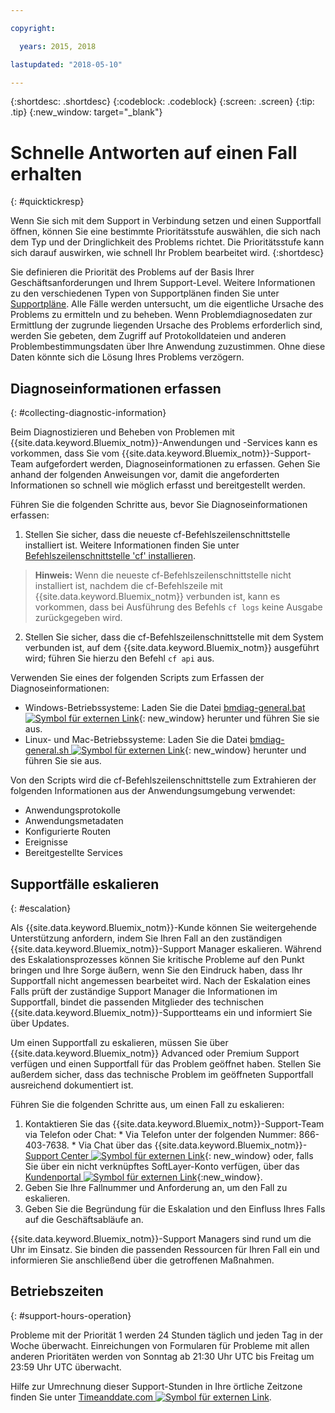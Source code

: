 ```yaml
---

copyright:

  years: 2015, 2018

lastupdated: "2018-05-10"

---
```



{:shortdesc: .shortdesc}
{:codeblock: .codeblock}
{:screen: .screen}
{:tip: .tip}
{:new_window: target="_blank"}


# Schnelle Antworten auf einen Fall erhalten
{: #quicktickresp}

Wenn Sie sich mit dem Support in Verbindung setzen und einen Supportfall öffnen, können Sie eine bestimmte Prioritätsstufe auswählen, die sich nach dem Typ und der Dringlichkeit des Problems richtet. Die Prioritätsstufe kann sich darauf auswirken, wie schnell Ihr Problem bearbeitet wird.
{:shortdesc}

Sie definieren die Priorität des Problems auf der Basis Ihrer Geschäftsanforderungen und Ihrem Support-Level. Weitere Informationen zu den verschiedenen Typen von Supportplänen finden Sie unter [Supportpläne](/docs/get-support/index.html). Alle Fälle werden untersucht, um die eigentliche Ursache des Problems zu ermitteln und zu beheben. Wenn Problemdiagnosedaten zur Ermittlung der zugrunde liegenden Ursache des Problems erforderlich sind, werden Sie gebeten, dem Zugriff auf Protokolldateien und anderen Problembestimmungsdaten über Ihre Anwendung zuzustimmen. Ohne diese Daten könnte sich die Lösung Ihres Problems verzögern.

## Diagnoseinformationen erfassen
{: #collecting-diagnostic-information}

Beim Diagnostizieren und Beheben von Problemen mit {{site.data.keyword.Bluemix_notm}}-Anwendungen und -Services kann es vorkommen, dass Sie vom {{site.data.keyword.Bluemix_notm}}-Support-Team aufgefordert werden, Diagnoseinformationen zu erfassen. Gehen Sie anhand der folgenden Anweisungen vor, damit die angeforderten Informationen so schnell wie möglich erfasst und bereitgestellt werden.

Führen Sie die folgenden Schritte aus, bevor Sie Diagnoseinformationen erfassen:

1. Stellen Sie sicher, dass die neueste cf-Befehlszeilenschnittstelle installiert ist. Weitere Informationen finden Sie unter [Befehlszeilenschnittstelle 'cf' installieren](/docs/starters/install_cli.html).
>**Hinweis:** Wenn die neueste cf-Befehlszeilenschnittstelle nicht installiert ist, nachdem die cf-Befehlszeile mit {{site.data.keyword.Bluemix_notm}} verbunden ist, kann es vorkommen, dass bei Ausführung des Befehls `cf logs` keine Ausgabe zurückgegeben wird.
2. Stellen Sie sicher, dass die cf-Befehlszeilenschnittstelle mit dem System verbunden ist, auf dem {{site.data.keyword.Bluemix_notm}} ausgeführt wird; führen Sie hierzu den Befehl `cf api` aus.

Verwenden Sie eines der folgenden Scripts zum Erfassen der Diagnoseinformationen:

  * Windows-Betriebssysteme: Laden Sie die Datei [bmdiag-general.bat ![Symbol für externen Link](../icons/launch-glyph.svg "Symbol für externen Link")](http://bluemix-mustgather.mybluemix.net/mustgather/general/bmdiag-general.bat){: new_window} herunter und führen Sie sie aus.
  * Linux- und Mac-Betriebssysteme: Laden Sie die Datei [bmdiag-general.sh ![Symbol für externen Link](../icons/launch-glyph.svg "Symbol für externen Link")](http://bluemix-mustgather.mybluemix.net/mustgather/general/bmdiag-general.sh){: new_window} herunter und führen Sie sie aus.

Von den Scripts wird die cf-Befehlszeilenschnittstelle zum Extrahieren der folgenden Informationen aus der Anwendungsumgebung verwendet:
  * Anwendungsprotokolle
  * Anwendungsmetadaten
  * Konfigurierte Routen
  * Ereignisse
  * Bereitgestellte Services

## Supportfälle eskalieren
{: #escalation}

Als {{site.data.keyword.Bluemix_notm}}-Kunde können Sie weitergehende Unterstützung anfordern, indem Sie Ihren Fall an den zuständigen {{site.data.keyword.Bluemix_notm}}-Support Manager eskalieren. Während des Eskalationsprozesses können Sie kritische Probleme auf den Punkt bringen und Ihre Sorge äußern, wenn Sie den Eindruck haben, dass Ihr Supportfall nicht angemessen bearbeitet wird. Nach der Eskalation eines Falls prüft der zuständige Support Manager die Informationen im Supportfall, bindet die passenden Mitglieder des technischen {{site.data.keyword.Bluemix_notm}}-Supportteams ein und informiert Sie über Updates.

Um einen Supportfall zu eskalieren, müssen Sie über {{site.data.keyword.Bluemix_notm}} Advanced oder Premium Support verfügen und einen Supportfall für das Problem geöffnet haben. Stellen Sie außerdem sicher, dass das technische Problem im geöffneten Supportfall ausreichend dokumentiert ist.

 Führen Sie die folgenden Schritte aus, um einen Fall zu eskalieren:

  1. Kontaktieren Sie das {{site.data.keyword.Bluemix_notm}}-Support-Team via Telefon oder Chat:
    * Via Telefon unter der folgenden Nummer: 866-403-7638.
    * Via Chat über das {{site.data.keyword.Bluemix_notm}}-[Support Center ![Symbol für externen Link](../icons/launch-glyph.svg "Symbol für externen Link")](https://console.bluemix.net/unifiedsupport/supportcenter){: new_window} oder, falls Sie über ein nicht verknüpftes SoftLayer-Konto verfügen, über das [Kundenportal ![Symbol für externen Link](../icons/launch-glyph.svg)](https://control.softlayer.com/){:new_window}.
  2. Geben Sie Ihre Fallnummer und Anforderung an, um den Fall zu eskalieren.
  3. Geben Sie die Begründung für die Eskalation und den Einfluss Ihres Falls auf die Geschäftsabläufe an.

{{site.data.keyword.Bluemix_notm}}-Support Managers sind rund um die Uhr im Einsatz. Sie binden die passenden Ressourcen für Ihren Fall ein und informieren Sie anschließend über die getroffenen Maßnahmen.


## Betriebszeiten
{: #support-hours-operation}

Probleme mit der Priorität 1 werden 24 Stunden täglich und jeden Tag in der Woche überwacht. Einreichungen von Formularen für Probleme mit allen anderen Prioritäten werden von Sonntag ab 21:30 Uhr UTC bis Freitag um 23:59 Uhr UTC überwacht.

Hilfe zur Umrechnung dieser Support-Stunden in Ihre örtliche Zeitzone finden Sie unter [Timeanddate.com ![Symbol für externen Link](../icons/launch-glyph.svg "Symbol für externen Link")](https://www.timeanddate.com).
